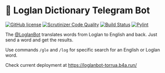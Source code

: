 # 🤖 Loglan Dictionary Telegram Bot
[![GitHub license](https://img.shields.io/github/license/torrua/loglan_bot)](https://github.com/torrua/loglan_bot/blob/master/LICENSE)
[![Scrutinizer Code Quality](https://scrutinizer-ci.com/g/torrua/loglan_bot/badges/quality-score.png?b=master)](https://scrutinizer-ci.com/g/torrua/loglan_bot/?branch=master)
[![Build Status](https://scrutinizer-ci.com/g/torrua/loglan_bot/badges/build.png?b=master)](https://scrutinizer-ci.com/g/torrua/loglan_bot/build-status/master)
[![Pylint](https://github.com/torrua/loglan_bot/actions/workflows/pylint.yml/badge.svg)](https://github.com/torrua/loglan_bot/actions/workflows/pylint.yml)

The [@LoglanBot](http://t.me/LoglanBot) translates words from Loglan to English and back. Just send a word and get the results.

Use commands `/gle` and `/log` for specific search for an English or Loglan word.

Check current deployment at https://loglanbot-torrua.b4a.run/